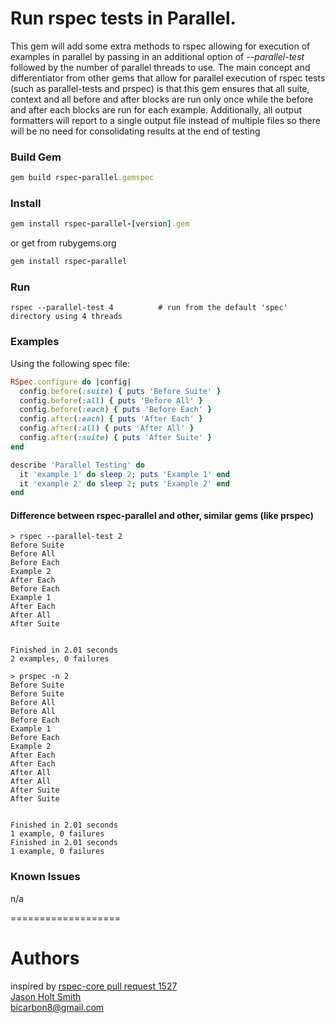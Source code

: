 # Run rspec tests in Parallel.

This gem will add some extra methods to rspec allowing for execution of examples in parallel by passing in an additional option of *--parallel-test* followed by the number of parallel threads to use.
The main concept and differentiator from other gems that allow for parallel execution of rspec tests (such as parallel-tests and prspec) is that this gem ensures that all suite, context and all before and after blocks are run only once while the before and after each blocks are run for each example. Additionally, all output formatters will report to a single output file instead of multiple files so there will be no need for consolidating results at the end of testing

### Build Gem
```ruby
gem build rspec-parallel.gemspec
```

### Install
```ruby
gem install rspec-parallel-[version].gem
```
or get from rubygems.org
```ruby
gem install rspec-parallel
```

### Run
```
rspec --parallel-test 4          # run from the default 'spec' directory using 4 threads
```

### Examples
Using the following spec file:
```ruby
RSpec.configure do |config|
  config.before(:suite) { puts 'Before Suite' }
  config.before(:all) { puts 'Before All' }
  config.before(:each) { puts 'Before Each' }
  config.after(:each) { puts 'After Each' }
  config.after(:all) { puts 'After All' }
  config.after(:suite) { puts 'After Suite' }
end

describe 'Parallel Testing' do
  it 'example 1' do sleep 2; puts 'Example 1' end
  it 'example 2' do sleep 2; puts 'Example 2' end
end
```
#### Difference between rspec-parallel and other, similar gems (like prspec)
``` 
> rspec --parallel-test 2
Before Suite
Before All
Before Each
Example 2
After Each
Before Each
Example 1
After Each
After All
After Suite


Finished in 2.01 seconds
2 examples, 0 failures
```
```
> prspec -n 2
Before Suite
Before Suite
Before All
Before All
Before Each
Example 1
Before Each
Example 2
After Each
After Each
After All
After All
After Suite
After Suite


Finished in 2.01 seconds
1 example, 0 failures
Finished in 2.01 seconds
1 example, 0 failures
```

### Known Issues
n/a

===================

Authors
====
inspired by [rspec-core pull request 1527](https://github.com/rspec/rspec-core/pull/1527)<br />
[Jason Holt Smith](https://github.com/bicarbon8)<br/>
bicarbon8@gmail.com<br/>
